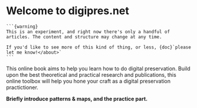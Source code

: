 # Welcome to digipres.net

````{margin}
```{warning}
This is an experiment, and right now there's only a handful of articles. The content and structure may change at any time.

If you'd like to see more of this kind of thing, or less, {doc}`please let me know!</about>`
```
````

This online book aims to help you learn how to do digital preservation. Build upon the best theoretical and practical research and publications, this online toolbox will help you hone your craft as a digital preservation practictioner.

__Briefly introduce patterns & maps, and the practice part.__


